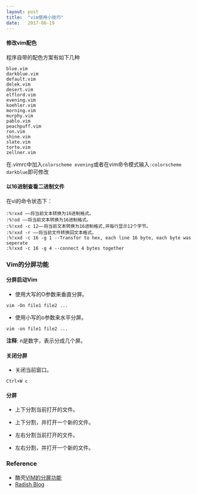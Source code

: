 ```yaml
---
layout: post
title:  "vim使用小技巧"
date:   2017-06-19
---
```


#### 修改vim配色

程序自带的配色方案有如下几种

```
blue.vim
darkblue.vim
default.vim
delek.vim
desert.vim
elflord.vim
evening.vim
koehler.vim
morning.vim
murphy.vim
pablo.vim
peachpuff.vim
ron.vim
shine.vim
slate.vim
torte.vim
zellner.vim
```
在.vimrc中加入`colorscheme evening`或者在vim命令模式输入`:colorscheme darkblue`即可修改


#### 以16进制查看二进制文件

在vi的命令状态下：

```
:%!xxd ——将当前文本转换为16进制格式。
:%!od ——将当前文本转换为16进制格式。
:%!xxd -c 12——将当前文本转换为16进制格式,并每行显示12个字节。
:%!xxd -r ——将当前文件转换回文本格式。
:%!xxd -c 16 -g 1 --Transfor to hex, each line 16 byte, each byte was seperate
:%!xxd -c 16 -g 4 --connect 4 bytes together
```




### Vim的分屏功能

#### 分屏启动Vim

 - 使用大写的O参数来垂直分屏。

```
vim -On file1 file2 ...
```

 - 使用小写的o参数来水平分屏。

```
vim -on file1 file2 ...
```

**注释**: n是数字，表示分成几个屏。

#### 关闭分屏

 - 关闭当前窗口。

```
Ctrl+W c
```

#### 分屏

 - 上下分割当前打开的文件。

 - 上下分割，并打开一个新的文件。
 - 左右分割当前打开的文件。
 - 左右分割，并打开一个新的文件。


















### Reference

 - 酷壳[VIM的分屏功能](http://coolshell.cn/articles/1679.html)
 - [Radish Blog](http://lwg2001s.iteye.com/blog/2035826)

